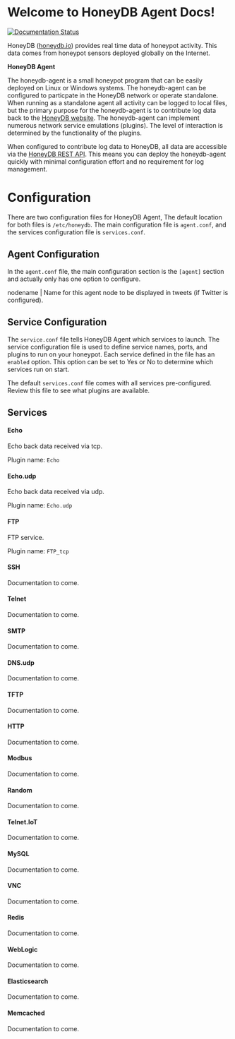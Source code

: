 # Welcome to HoneyDB Agent Docs!

[![Documentation Status](https://readthedocs.org/projects/honeypy/badge/?version=latest)](http://honeydb-agent-docs.readthedocs.io/en/latest/?badge=latest)

HoneyDB ([honeydb.io](http://honeydb.io)) provides real time data of honeypot activity. This data comes from honeypot sensors deployed globally on the Internet.

**HoneyDB Agent**

The honeydb-agent is a small honeypot program that can be easily deployed on Linux or Windows systems. The honeydb-agent can be configured to particpate in the HoneyDB network or operate standalone.  When running as a standalone agent all activity can be logged to local files, but the primary purpose for the honeydb-agent is to contribute log data back to the [HoneyDB website](http://honeydb.io). The honeydb-agent can implement numerous network service emulations (plugins). The level of interaction is determined by the functionality of the plugins.

When configured to contribute log data to HoneyDB, all data are accessible via the [HoneyDB REST API](https://riskdiscovery.com/honeydb/threats). This means you can deploy the honeydb-agent quickly with minimal configuration effort and no requirement for log management.

# Configuration

There are two configuration files for HoneyDB Agent, The default location for both files is `/etc/honeydb`. The main configuration file is `agent.conf`, and the services configuration file is `services.conf`.

## Agent Configuration

In the `agent.conf` file, the main configuration section is the `[agent]` section and actually only has one option to configure.

nodename | Name for this agent node to be displayed in tweets (if Twitter is configured).

## Service Configuration

The `service.conf` file tells HoneyDB Agent which services to launch. The service configuration file is used to define service names, ports, and plugins to run on your honeypot. Each service defined in the file has an `enabled` option. This option can be set to Yes or No to determine which services run on start.

The default `services.conf` file comes with all services pre-configured. Review this file to see what plugins are available.

## Services

#### Echo

Echo back data received via tcp.

Plugin name: `Echo`

#### Echo.udp

Echo back data received via udp.

Plugin name: `Echo.udp`

#### FTP

FTP service.

Plugin name: `FTP_tcp`

#### SSH

Documentation to come.

#### Telnet

Documentation to come.

#### SMTP

Documentation to come.

#### DNS.udp

Documentation to come.

#### TFTP

Documentation to come.

#### HTTP

Documentation to come.

#### Modbus

Documentation to come.

#### Random

Documentation to come.

#### Telnet.IoT

Documentation to come.

#### MySQL

Documentation to come.

#### VNC

Documentation to come.

#### Redis

Documentation to come.

#### WebLogic

Documentation to come.

#### Elasticsearch

Documentation to come.

#### Memcached

Documentation to come.

